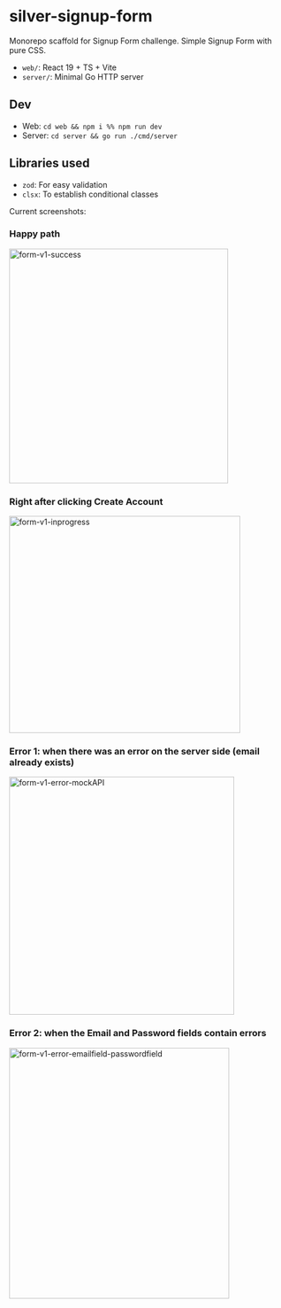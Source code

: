 # silver-signup-form

Monorepo scaffold for Signup Form challenge.
Simple Signup Form with pure CSS.

- `web/`: React 19 + TS + Vite
- `server/`: Minimal Go HTTP server

## Dev
- Web: `cd web && npm i %% npm run dev`
- Server: `cd server && go run ./cmd/server`

## Libraries used
- `zod`: For easy validation
- `clsx`: To establish conditional classes

Current screenshots:

### Happy path
<img width="396" height="424" alt="form-v1-success" src="https://github.com/user-attachments/assets/e94043c2-4973-481b-80c6-fb3fb5805373" />


### Right after clicking Create Account
<img width="418" height="392" alt="form-v1-inprogress" src="https://github.com/user-attachments/assets/1ceab363-754e-4292-9ce8-7977abfac4d5" />


### Error 1: when there was an error on the server side (email already exists)
<img width="407" height="430" alt="form-v1-error-mockAPI" src="https://github.com/user-attachments/assets/d65ea360-3361-42ee-a5d9-91c06a53fbd8" />


### Error 2: when the Email and Password fields contain errors
<img width="398" height="453" alt="form-v1-error-emailfield-passwordfield" src="https://github.com/user-attachments/assets/4a28c7db-07f3-4825-a94a-af073d987f40" />

